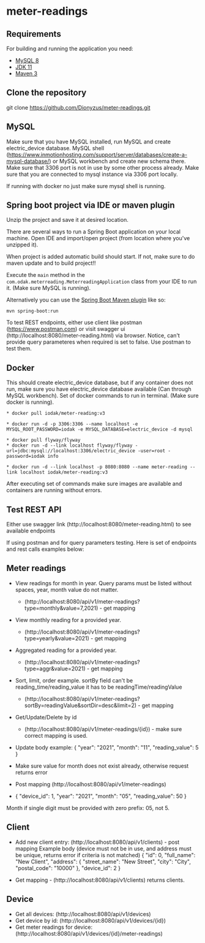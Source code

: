 # meter-readings
## Requirements

For building and running the application you need:

- [MySQL 8](https://www.mysql.com/downloads/)
- [JDK 11](https://www.oracle.com/java/technologies/javase-jdk11-downloads.html)
- [Maven 3](https://maven.apache.org)

## Clone the repository
git clone https://github.com/Dionyzus/meter-readings.git

## MySQL
Make sure that you have MySQL installed, run MySQL and create electric_device database. MySQL shell (https://www.inmotionhosting.com/support/server/databases/create-a-mysql-database/) or MySQL workbench and create new schema there. Make sure that 3306 port is not in use by some other process already.
Make sure that you are connected to mysql instance via 3306 port locally.

If running with docker no just make sure mysql shell is running.

## Spring boot project via IDE or maven plugin
Unzip the project and save it at desired location.

There are several ways to run a Spring Boot application on your local machine. 
Open IDE and import/open project (from location where you've unzipped it).

When project is added automatic build should start. If not, make sure to do maven update and to build project!!

Execute the `main` method in the `com.odak.meterreading.MeterreadingApplication` class from your IDE to run it. (Make sure MySQL is running).

Alternatively you can use the [Spring Boot Maven plugin](https://docs.spring.io/spring-boot/docs/current/reference/html/build-tool-plugins-maven-plugin.html) like so:

```shell
mvn spring-boot:run
```
To test REST endpoints, either use client like postman (https://www.postman.com) 
or visit swagger ui (http://localhost:8080/meter-reading.html) via browser.
Notice, can't provide query parameteres when required is set to false. Use postman to test them.

## Docker
This should create electric_device database, but if any container does not run, make sure you have electric_device database available (Can through MySQL workbench).
Set of docker commands to run in terminal. (Make sure docker is running).

```shell
* docker pull iodak/meter-reading:v3

* docker run -d -p 3306:3306 --name localhost -e MYSQL_ROOT_PASSWORD=iodak -e MYSQL_DATABASE=electric_device -d mysql

* docker pull flyway/flyway
* docker run -d --link localhost flyway/flyway -url=jdbc:mysql://localhost:3306/electric_device -user=root -password=iodak info

* docker run -d --link localhost -p 8080:8080 --name meter-reading --link localhost iodak/meter-reading:v3
```

After executing set of commands make sure images are available and containers are running without errors.

## Test REST API
Either use swagger link (http://localhost:8080/meter-reading.html) to see available endpoints

If using postman and for query parameters testing. Here is set of endpoints and rest calls examples below:

## Meter readings
* View readings for month in year. Query params must be listed without spaces, year, month value do not matter.
  * (http://localhost:8080/api/v1/meter-readings?type=monthly&value=7,2021) - get mapping

* View monthly reading for a provided year.
  * (http://localhost:8080/api/v1/meter-readings?type=yearly&value=2021) - get mapping

* Aggregated reading for a provided year.
  * (http://localhost:8080/api/v1/meter-readings?type=aggr&value=2021) - get mapping

* Sort, limit, order example. sortBy field can't be reading_time/reading_value it has to be readingTime/readingValue
  * (http://localhost:8080/api/v1/meter-readings?sortBy=readingValue&sortDir=desc&limit=2) - get mapping

* Get/Update/Delete by id
  * (http://localhost:8080/api/v1/meter-readings/{id}) - make sure correct mapping is used.

* Update body example:
{
  "year": "2021",
  "month": "11",
  "reading_value": 5
}

* Make sure value for month does not exist already, otherwise request returns error

* Post mapping (http://localhost:8080/api/v1/meter-readings)
* {
  "device_id": 1,
  "year": "2021",
  "month": "05",
  "reading_value": 50
  }

Month if single digit must be provided with zero prefix: 05, not 5.

## Client
* Add new client entry: (http://localhost:8080/api/v1/clients) - post mapping
Example body (device must not be in use, and address must be unique, returns error if criteria is not matched)
{
  "id": 0,
  "full_name": "New Client",
  "address": {
    "street_name": "New Street",
    "city": "City",
    "postal_code": "10000"
  },
  "device_id": 2
}

* Get mapping - (http://localhost:8080/api/v1/clients) returns clients.

## Device
* Get all devices: (http://localhost:8080/api/v1/devices)
* Get device by id: (http://localhost:8080/api/v1/devices/{id})
* Get meter readings for device: (http://localhost:8080/api/v1/devices/{id}/meter-readings)
